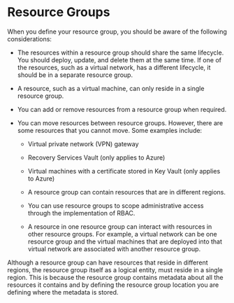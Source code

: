 # Resource Groups

When you define your resource group, you should be aware of the following considerations:

- The resources within a resource group should share the same lifecycle. You should deploy, update, and delete them at the same time. If one of the resources, such as a virtual network, has a different lifecycle, it should be in a separate resource group.

- A resource, such as a virtual machine, can only reside in a single resource group.

- You can add or remove resources from a resource group when required.

- You can move resources between resource groups. However, there are some resources that you cannot move. Some examples include:

  - Virtual private network (VPN) gateway

  - Recovery Services Vault (only applies to Azure)

  - Virtual machines with a certificate stored in Key Vault (only applies to Azure)

  - A resource group can contain resources that are in different regions.

  - You can use resource groups to scope administrative access through the implementation of RBAC.

  - A resource in one resource group can interact with resources in other resource groups. For example, a virtual network can be one resource group and the virtual machines that are deployed into that virtual network are associated with another resource group.

Although a resource group can have resources that reside in different regions, the resource group itself as a logical entity, must reside in a single region. This is because the resource group contains metadata about all the resources it contains and by defining the resource group location you are defining where the metadata is stored.